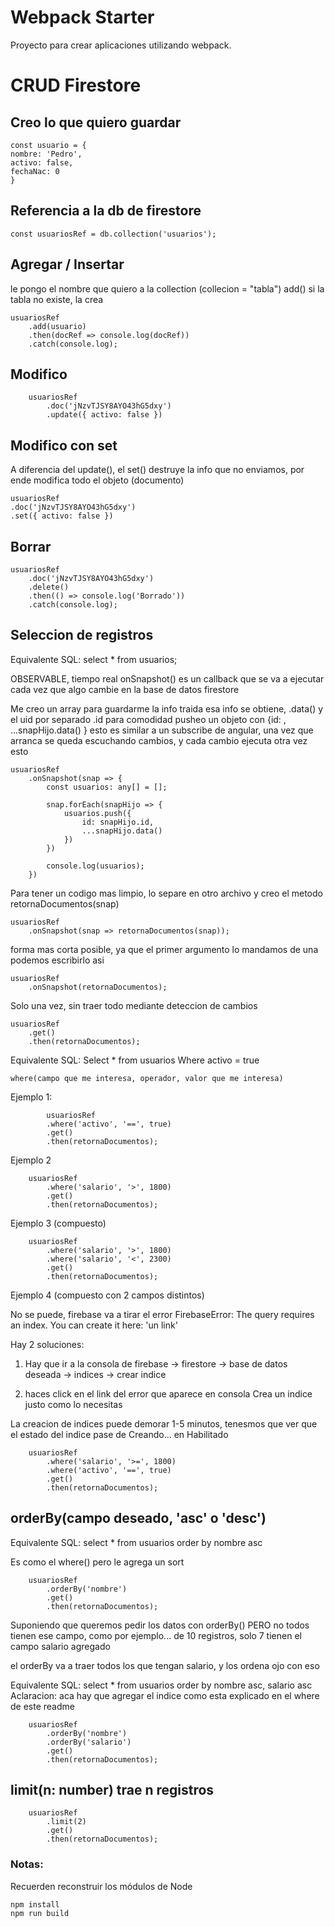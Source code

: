 # Webpack Starter

Proyecto para crear aplicaciones utilizando webpack.

# CRUD Firestore

## Creo lo que quiero guardar

```
const usuario = {
nombre: 'Pedro',
activo: false,
fechaNac: 0
}
```

## Referencia a la db de firestore
```
const usuariosRef = db.collection('usuarios');
```

## Agregar / Insertar

le pongo el nombre que quiero a la collection
(collecion = "tabla")
add() si la tabla no existe, la crea
    
```
usuariosRef
    .add(usuario)
    .then(docRef => console.log(docRef))
    .catch(console.log);
```

## Modifico
```
    usuariosRef 
        .doc('jNzvTJSY8AYO43hG5dxy')
        .update({ activo: false })
```

## Modifico con set
A diferencia del update(), el set()
destruye la info que no enviamos,
por ende modifica todo el objeto (documento)

```
usuariosRef
.doc('jNzvTJSY8AYO43hG5dxy')
.set({ activo: false })
```

## Borrar

```
usuariosRef
    .doc('jNzvTJSY8AYO43hG5dxy')
    .delete()
    .then(() => console.log('Borrado'))
    .catch(console.log);
```

## Seleccion de registros

Equivalente SQL: select * from usuarios;

OBSERVABLE, tiempo real
onSnapshot() es un callback que se va a ejecutar
cada vez que algo cambie en la base de datos firestore

Me creo un array para guardarme la info traida
esa info se obtiene, .data() y el uid por separado .id
para comodidad pusheo un objeto con {id: , ...snapHijo.data() }
esto es similar a un subscribe de angular, una vez que arranca
se queda escuchando cambios, y cada cambio ejecuta otra vez esto

```
usuariosRef
    .onSnapshot(snap => {
        const usuarios: any[] = [];

        snap.forEach(snapHijo => {
            usuarios.push({
                id: snapHijo.id,
                ...snapHijo.data()
            })
        })

        console.log(usuarios);
    })
```

Para tener un codigo mas limpio, lo separe en otro archivo
y creo el metodo retornaDocumentos(snap)
    
```
usuariosRef
    .onSnapshot(snap => retornaDocumentos(snap));
```

forma mas corta posible, ya que el primer argumento lo mandamos de una
podemos escribirlo asi
```
usuariosRef
    .onSnapshot(retornaDocumentos);
```

Solo una vez, sin traer todo mediante deteccion de cambios
```
usuariosRef
    .get()
    .then(retornaDocumentos);
```


Equivalente SQL:
    Select * from usuarios
        Where activo = true

    where(campo que me interesa, operador, valor que me interesa)

Ejemplo 1:
```
        usuariosRef
        .where('activo', '==', true)
        .get()
        .then(retornaDocumentos);
```

Ejemplo 2
```
    usuariosRef
        .where('salario', '>', 1800)
        .get()
        .then(retornaDocumentos);
```
Ejemplo 3 (compuesto)
```   
    usuariosRef
        .where('salario', '>', 1800)
        .where('salario', '<', 2300)
        .get()
        .then(retornaDocumentos);
```
Ejemplo 4 (compuesto con 2 campos distintos)

No se puede, firebase va a tirar el error
FirebaseError: The query requires an index. You can create it
here: 'un link'

Hay 2 soluciones:

1) Hay que ir a la consola de firebase
-> firestore
-> base de datos deseada
-> indices
-> crear indice

2) haces click en el link del error que aparece en consola
Crea un indice justo como lo necesitas

La creacion de indices puede demorar 1-5 minutos, tenesmos que ver que
el estado del indice pase de Creando... en Habilitado
```
    usuariosRef
        .where('salario', '>=', 1800)
        .where('activo', '==', true)
        .get()
        .then(retornaDocumentos);
```
## orderBy(campo deseado, 'asc' o 'desc')

Equivalente SQL: select * from usuarios order by nombre asc

Es como el where() pero le agrega un sort
   
```
    usuariosRef
        .orderBy('nombre')
        .get()
        .then(retornaDocumentos);
```

Suponiendo que queremos pedir los datos con orderBy()
PERO no todos tienen ese campo, como por ejemplo...
de 10 registros, solo 7 tienen el campo salario agregado

el orderBy va a traer todos los que tengan salario, y los ordena
ojo con eso

Equivalente SQL: select * from usuarios order by nombre asc, salario asc
Aclaracion: aca hay que agregar el indice como esta explicado en el where de este readme
    
```
    usuariosRef
        .orderBy('nombre')
        .orderBy('salario')
        .get()
        .then(retornaDocumentos);
```

## limit(n: number) trae n registros
```
    usuariosRef
        .limit(2)
        .get()
        .then(retornaDocumentos);
```

### Notas:
Recuerden reconstruir los módulos de Node
```
npm install
npm run build

